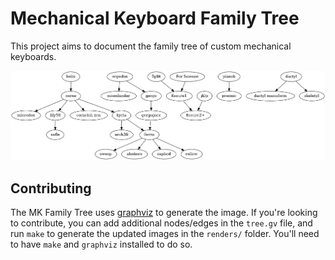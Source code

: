 # Mechanical Keyboard Family Tree

This project aims to document the family tree of custom mechanical keyboards.

![Family Tree](latest.png)

## Contributing

The MK Family Tree uses [graphviz](https://graphviz.org/doc/info/lang.html) to generate the image. If you're looking to contribute, you can add additional nodes/edges in the `tree.gv` file, and run `make` to generate the updated images in the `renders/` folder. You'll need to have `make` and `graphviz` installed to do so.